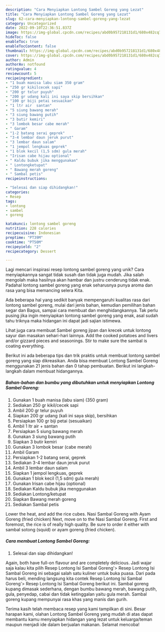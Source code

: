 ```yaml
---
description: "Cara Menyiapkan Lontong Sambel Goreng yang Lezat"
title: "Cara Menyiapkan Lontong Sambel Goreng yang Lezat"
slug: 62-cara-menyiapkan-lontong-sambel-goreng-yang-lezat
category: Uncategorized
date: 2022-09-10T22:36:51.837Z
image: https://img-global.cpcdn.com/recipes/abd0b957218131d1/680x482cq70/lontong-sambel-goreng-foto-resep-utama.jpg
hideToc: false
enableToc: true
enableTocContent: false
thumbnail: https://img-global.cpcdn.com/recipes/abd0b957218131d1/680x482cq70/lontong-sambel-goreng-foto-resep-utama.jpg
cover: https://img-global.cpcdn.com/recipes/abd0b957218131d1/680x482cq70/lontong-sambel-goreng-foto-resep-utama.jpg
author: Admin
authorAv: notfound
ratingvalue: 4
reviewcount: 5
recipeingredient:
- "1 buah manisa labu siam 350 gram"
- "250 gr kikilcecek sapi"
- "200 gr telur puyuh"
- "200 gr udang kali ini saya skip bersihkan"
- "100 gr biji petai sesuaikan"
- "1 ltr air  santan"
- "5 siung bawang merah"
- "3 siung bawang putih"
- "3 butir kemiri"
- "3 lombok besar cabe merah"
- " Garam"
- "1-2 batang serai geprek"
- "3-4 lembar daun jeruk purut"
- "3 lembar daun salam"
- "1 jempol lengkuas geprek"
- "1 blok kecil (1,5 sdm) gula merah"
- "Irisan cabe hijau optional"
- " Kaldu bubuk jika menggunakan"
- " Lontongketupat"
- " Bawang merah goreng"
- " Sambal petis"
recipeinstructions:

- "Selesai dan siap dihidangkan!"
categories:
- Resep
tags:
- lontong
- sambel
- goreng

katakunci: lontong sambel goreng 
nutrition: 228 calories
recipecuisine: Indonesian
preptime: "PT39M"
cooktime: "PT50M"
recipeyield: "2"
recipecategory: Dessert

---
```





Lagi mencari inspirasi resep lontong sambel goreng yang unik? Cara menyiapkannya sangat tidak susah dan tidak juga mudah. Jika salah mengolah maka hasilnya akan hambar dan justru cenderung tidak enak. Padahal lontong sambel goreng yang enak seharusnya punya aroma dan rasa yang bisa memancing selera Kita.





Ada beberapa hal yang sedikit banyak mempengaruhi kualitas rasa dari lontong sambel goreng, mulai dari jenis bahan, kemudian pemilihan bahan segar dan Bagus, sampai cara membuat dan menghidangkannya. Tak perlu pusing jika ingin menyiapkan lontong sambel goreng yang enak,      asal sudah tahu triknya maka hidangan ini dapat jadi sajian istimewa.














Lihat juga cara membuat Sambel goreng jipan dan krecek untuk lontong sayur dan masakan sehari-hari lainnya. Add the cooked potatoes and livers and/or gizzard pieces and seasonings. Stir to make sure the sambal is coating everything.






Berikut ini ada beberapa tips dan trik praktis untuk membuat lontong sambel goreng yang siap dikreasikan. Anda bisa membuat Lontong Sambel Goreng menggunakan 21 jenis bahan dan 0 tahap pembuatan. Berikut ini langkah-langkah dalam membuat hidangannya.

<!--inarticleads1-->

##### Bahan-bahan dan bumbu yang dibutuhkan untuk menyiapkan Lontong Sambel Goreng:

1. Gunakan 1 buah manisa (labu siam) (350 gram)
1. Sediakan 250 gr kikil/cecek sapi
1. Ambil 200 gr telur puyuh
1. Siapkan 200 gr udang (kali ini saya skip), bersihkan
1. Persiapkan 100 gr biji petai (sesuaikan)
1. Ambil 1 ltr air + santan
1. Persiapkan 5 siung bawang merah
1. Gunakan 3 siung bawang putih
1. Siapkan 3 butir kemiri
1. Gunakan 3 lombok besar (cabe merah)
1. Ambil  Garam
1. Persiapkan 1-2 batang serai, geprek
1. Sediakan 3-4 lembar daun jeruk purut
1. Ambil 3 lembar daun salam
1. Siapkan 1 jempol lengkuas, geprek
1. Gunakan 1 blok kecil (1,5 sdm) gula merah)
1. Gunakan Irisan cabe hijau (optional)
1. Sediakan  Kaldu bubuk jika menggunakan
1. Sediakan  Lontong/ketupat
1. Siapkan  Bawang merah goreng
1. Sediakan  Sambal petis


Lower the heat, and add the rice cubes. Nasi Sambal Goreng with Ayam Goreng (fried chicken) Next, move on to the Nasi Sambal Goreng. First and foremost, the rice is of really high quality. Be sure to order it either with sambal sotong (squid) or ayam goreng (fried chicken). 

<!--inarticleads2-->

##### Cara membuat Lontong Sambel Goreng:


1. Selesai dan siap dihidangkan!

Again, both have full-on flavour and are completely delicious. Jadi wajar saja kalau kita pilih Resep Lontong Isi Sambal Goreng&#39;&gt; Resep Lontong Isi Sambal Goreng ini sebagai salah satu kuliner untuk buka puasa. Dari pada harus beli, mending langsung kita contek Resep Lontong Isi Sambal Goreng&#39;&gt; Resep Lontong Isi Sambal Goreng berikut ini. Sambal goreng kupang dimasak sederhana, dengan bumbu bawang merah, bawang putih, gula, penyedap, cabai dan tidak ketinggalan yaitu gula merah. Sambal goreng kupang mempunyai rasa khas yang manis dan gurih. 

Terima kasih telah membaca resep yang kami tampilkan di sini. Besar harapan kami, olahan Lontong Sambel Goreng yang mudah di atas dapat membantu kamu menyiapkan hidangan yang lezat untuk keluarga/teman maupun menjadi ide dalam berjualan makanan. Selamat mencoba!
